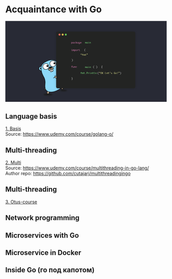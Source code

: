 # Acquaintance with Go
![Go](https://github.com/p-12s/own-golang-manual/blob/master/go.png?raw=true)
  
## Language basis
[1. Basis](https://github.com/p-12s/own-golang-manual/tree/master/1-golang-introduction)  
Source: https://www.udemy.com/course/golang-o/  

## Multi-threading
[2. Multi](https://github.com/p-12s/own-golang-manual/tree/master/2-multi-threading-in-go)  
Source: https://www.udemy.com/course/multithreading-in-go-lang/  
Author repo: https://github.com/cutajarj/multithreadingingo  

## Multi-threading
[3. Otus-course](https://github.com/p-12s/own-golang-manual/tree/master/3-otus-golang-course)

## Network programming

## Microservices with Go

## Microservice in Docker

## Inside Go (го под капотом)
